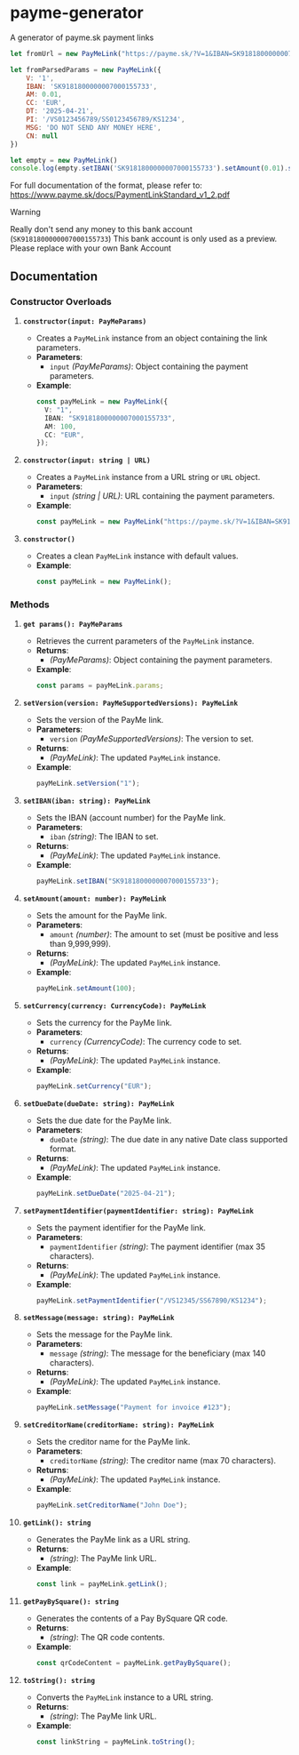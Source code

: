 # payme-generator

A generator of payme.sk payment links

```javascript
let fromUrl = new PayMeLink("https://payme.sk/?V=1&IBAN=SK9181800000007000155733&AM=0.01&CC=EUR&DT=20250421&PI=%2FVS0123456789%2FSS0123456789%2FKS1234&MSG=DO+NOT+SEND+ANY+MONEY+HERE")

let fromParsedParams = new PayMeLink({
	V: '1',
	IBAN: 'SK9181800000007000155733',
	AM: 0.01,
	CC: 'EUR',
	DT: '2025-04-21',
	PI: '/VS0123456789/SS0123456789/KS1234',
	MSG: 'DO NOT SEND ANY MONEY HERE',
	CN: null
})

let empty = new PayMeLink()
console.log(empty.setIBAN('SK9181800000007000155733').setAmount(0.01).setMessage('DO NOT SEND ANY MONEY HERE').getLink())
```

For full documentation of the format, please refer to: https://www.payme.sk/docs/PaymentLinkStandard_v1_2.pdf

> [!WARNING]
> Really don't send any money to this bank account (`SK9181800000007000155733`)
> This bank account is only used as a preview. Please replace with your own Bank Account

## Documentation

### Constructor Overloads
1. **`constructor(input: PayMeParams)`**
   - Creates a `PayMeLink` instance from an object containing the link parameters.
   - **Parameters**:
     - `input` *(PayMeParams)*: Object containing the payment parameters.
   - **Example**:
     ```typescript
     const payMeLink = new PayMeLink({
       V: "1",
       IBAN: "SK9181800000007000155733",
       AM: 100,
       CC: "EUR",
     });
     ```

2. **`constructor(input: string | URL)`**
   - Creates a `PayMeLink` instance from a URL string or `URL` object.
   - **Parameters**:
     - `input` *(string | URL)*: URL containing the payment parameters.
   - **Example**:
     ```typescript
     const payMeLink = new PayMeLink("https://payme.sk/?V=1&IBAN=SK9181800000007000155733&AM=100&CC=EUR");
     ```

3. **`constructor()`**
   - Creates a clean `PayMeLink` instance with default values.
   - **Example**:
     ```typescript
     const payMeLink = new PayMeLink();
     ```


### Methods

1. **`get params(): PayMeParams`**
   - Retrieves the current parameters of the `PayMeLink` instance.
   - **Returns**:
     - *(PayMeParams)*: Object containing the payment parameters.
   - **Example**:
     ```typescript
     const params = payMeLink.params;
     ```

2. **`setVersion(version: PayMeSupportedVersions): PayMeLink`**
   - Sets the version of the PayMe link.
   - **Parameters**:
     - `version` *(PayMeSupportedVersions)*: The version to set.
   - **Returns**:
     - *(PayMeLink)*: The updated `PayMeLink` instance.
   - **Example**:
     ```typescript
     payMeLink.setVersion("1");
     ```

3. **`setIBAN(iban: string): PayMeLink`**
   - Sets the IBAN (account number) for the PayMe link.
   - **Parameters**:
     - `iban` *(string)*: The IBAN to set.
   - **Returns**:
     - *(PayMeLink)*: The updated `PayMeLink` instance.
   - **Example**:
     ```typescript
     payMeLink.setIBAN("SK9181800000007000155733");
     ```

4. **`setAmount(amount: number): PayMeLink`**
   - Sets the amount for the PayMe link.
   - **Parameters**:
     - `amount` *(number)*: The amount to set (must be positive and less than 9,999,999).
   - **Returns**:
     - *(PayMeLink)*: The updated `PayMeLink` instance.
   - **Example**:
     ```typescript
     payMeLink.setAmount(100);
     ```

5. **`setCurrency(currency: CurrencyCode): PayMeLink`**
   - Sets the currency for the PayMe link.
   - **Parameters**:
     - `currency` *(CurrencyCode)*: The currency code to set.
   - **Returns**:
     - *(PayMeLink)*: The updated `PayMeLink` instance.
   - **Example**:
     ```typescript
     payMeLink.setCurrency("EUR");
     ```

6. **`setDueDate(dueDate: string): PayMeLink`**
   - Sets the due date for the PayMe link.
   - **Parameters**:
     - `dueDate` *(string)*: The due date in any native Date class supported format.
   - **Returns**:
     - *(PayMeLink)*: The updated `PayMeLink` instance.
   - **Example**:
     ```typescript
     payMeLink.setDueDate("2025-04-21");
     ```

7. **`setPaymentIdentifier(paymentIdentifier: string): PayMeLink`**
   - Sets the payment identifier for the PayMe link.
   - **Parameters**:
     - `paymentIdentifier` *(string)*: The payment identifier (max 35 characters).
   - **Returns**:
     - *(PayMeLink)*: The updated `PayMeLink` instance.
   - **Example**:
     ```typescript
     payMeLink.setPaymentIdentifier("/VS12345/SS67890/KS1234");
     ```

8. **`setMessage(message: string): PayMeLink`**
   - Sets the message for the PayMe link.
   - **Parameters**:
     - `message` *(string)*: The message for the beneficiary (max 140 characters).
   - **Returns**:
     - *(PayMeLink)*: The updated `PayMeLink` instance.
   - **Example**:
     ```typescript
     payMeLink.setMessage("Payment for invoice #123");
     ```

9. **`setCreditorName(creditorName: string): PayMeLink`**
   - Sets the creditor name for the PayMe link.
   - **Parameters**:
     - `creditorName` *(string)*: The creditor name (max 70 characters).
   - **Returns**:
     - *(PayMeLink)*: The updated `PayMeLink` instance.
   - **Example**:
     ```typescript
     payMeLink.setCreditorName("John Doe");
     ```

10. **`getLink(): string`**
    - Generates the PayMe link as a URL string.
    - **Returns**:
      - *(string)*: The PayMe link URL.
    - **Example**:
      ```typescript
      const link = payMeLink.getLink();
      ```

11. **`getPayBySquare(): string`**
    - Generates the contents of a Pay BySquare QR code.
    - **Returns**:
      - *(string)*: The QR code contents.
    - **Example**:
      ```typescript
      const qrCodeContent = payMeLink.getPayBySquare();
      ```

12. **`toString(): string`**
    - Converts the `PayMeLink` instance to a URL string.
    - **Returns**:
      - *(string)*: The PayMe link URL.
    - **Example**:
      ```typescript
      const linkString = payMeLink.toString();
     ```


